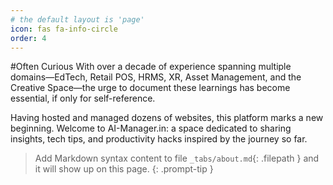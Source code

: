 ```yaml
---
# the default layout is 'page'
icon: fas fa-info-circle
order: 4
---
```

#Often Curious
With over a decade of experience spanning multiple domains—EdTech, Retail POS, HRMS, XR, Asset Management, and the Creative Space—the urge to document these learnings has become essential, if only for self-reference.

Having hosted and managed dozens of websites, this platform marks a new beginning. Welcome to AI-Manager.in: a space dedicated to sharing insights, tech tips, and productivity hacks inspired by the journey so far.

> Add Markdown syntax content to file `_tabs/about.md`{: .filepath } and it will show up on this page.
{: .prompt-tip }
